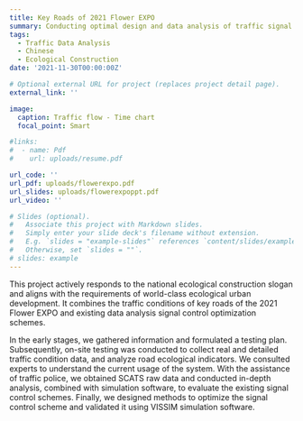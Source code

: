 ```yaml
---
title: Key Roads of 2021 Flower EXPO
summary: Conducting optimal design and data analysis of traffic signal control scheme for 2021 Flower EXPO using Python and VISSIM
tags:
  - Traffic Data Analysis
  - Chinese
  - Ecological Construction
date: '2021-11-30T00:00:00Z'

# Optional external URL for project (replaces project detail page).
external_link: ''

image:
  caption: Traffic flow - Time chart
  focal_point: Smart

#links:
#  - name: Pdf
#    url: uploads/resume.pdf

url_code: ''
url_pdf: uploads/flowerexpo.pdf
url_slides: uploads/flowerexpoppt.pdf
url_video: ''

# Slides (optional).
#   Associate this project with Markdown slides.
#   Simply enter your slide deck's filename without extension.
#   E.g. `slides = "example-slides"` references `content/slides/example-slides.md`.
#   Otherwise, set `slides = ""`.
# slides: example
---
```


This project actively responds to the national ecological construction slogan and aligns with the requirements of world-class ecological urban development. It combines the traffic conditions of key roads of the 2021 Flower EXPO and existing data analysis signal control optimization schemes. 


In the early stages, we gathered information and formulated a testing plan. Subsequently, on-site testing was conducted to collect real and detailed traffic condition data, and analyze road ecological indicators. We consulted experts to understand the current usage of the system. With the assistance of traffic police, we obtained SCATS raw data and conducted in-depth analysis, combined with simulation software, to evaluate the existing signal control schemes. Finally, we designed methods to optimize the signal control scheme and validated it using VISSIM simulation software.


